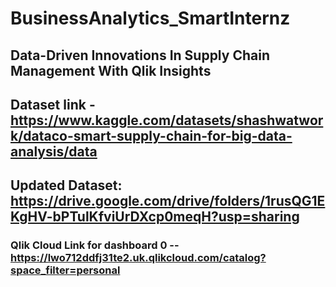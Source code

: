# BusinessAnalytics_SmartInternz

## Data-Driven Innovations In Supply Chain Management With Qlik Insights

## Dataset link - https://www.kaggle.com/datasets/shashwatwork/dataco-smart-supply-chain-for-big-data-analysis/data

## Updated Dataset: https://drive.google.com/drive/folders/1rusQG1EKgHV-bPTulKfviUrDXcp0meqH?usp=sharing

### Qlik Cloud Link for dashboard 0 -- https://lwo712ddfj31te2.uk.qlikcloud.com/catalog?space_filter=personal

